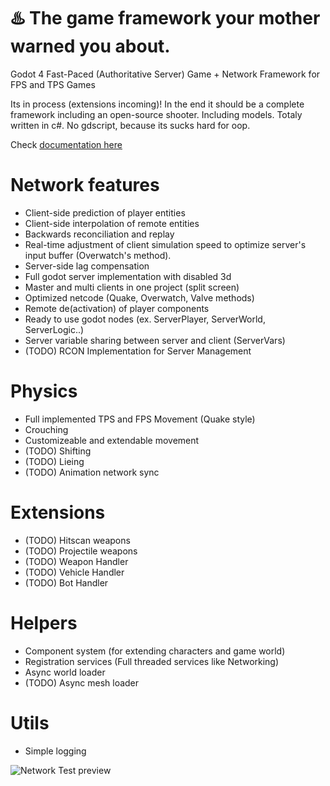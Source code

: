 # ♨️ The game framework your mother warned you about. 

Godot 4 Fast-Paced (Authoritative Server) Game + Network Framework for FPS and TPS Games

Its in process (extensions incoming)!
In the end it should be a complete framework including an open-source shooter. Including models.
Totaly written in c#. No gdscript, because its sucks hard for oop.

Check [documentation here](Docs/Manual/Framework.md)

# Network features
- Client-side prediction of player entities
- Client-side interpolation of remote entities
- Backwards reconciliation and replay
- Real-time adjustment of client simulation speed to optimize server's input buffer (Overwatch's method).
- Server-side lag compensation
- Full godot server implementation with disabled 3d
- Master and multi clients in one project (split screen)
- Optimized netcode (Quake, Overwatch, Valve methods)
- Remote de(activation) of player components
- Ready to use godot nodes (ex.  ServerPlayer,  ServerWorld, ServerLogic..)
- Server variable sharing between server and client (ServerVars)
- (TODO) RCON Implementation for Server Management

# Physics
- Full implemented TPS and FPS Movement (Quake style)
- Crouching
- Customizeable and extendable movement
- (TODO) Shifting
- (TODO) Lieing
- (TODO) Animation network sync

# Extensions
- (TODO) Hitscan weapons
- (TODO) Projectile weapons
- (TODO) Weapon Handler
- (TODO) Vehicle Handler
- (TODO) Bot Handler 

# Helpers
- Component system (for extending characters and game world)
- Registration services (Full threaded services like Networking)
- Async world loader
- (TODO) Async mesh loader

# Utils
- Simple logging

![Network Test preview](https://i.ibb.co/CKZ8nLj/net-preview.png "Network Test preview")


